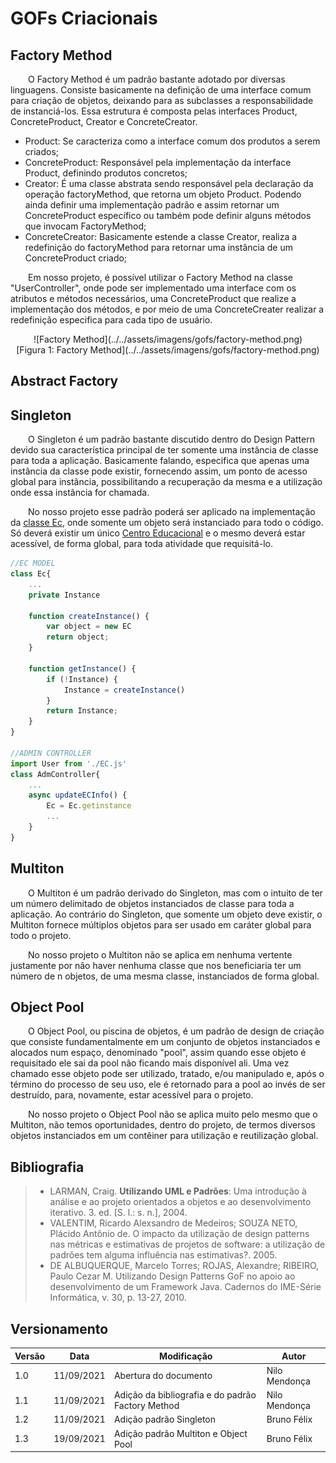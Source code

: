 # GOFs Criacionais

## Factory Method

&emsp;&emsp;O Factory Method é um padrão bastante adotado por diversas linguagens. Consiste basicamente na definição de uma interface comum para criação de objetos, deixando para as subclasses a responsabilidade de instanciá-los. Essa estrutura é composta pelas interfaces Product, ConcreteProduct, Creator e ConcreteCreator.

- Product: Se caracteriza como a interface comum dos produtos a serem criados;
- ConcreteProduct: Responsável pela implementação da interface Product, definindo produtos concretos;
- Creator: É uma classe abstrata sendo responsável pela declaração da operação factoryMethod, que retorna um objeto Product. Podendo ainda definir uma implementação padrão e assim retornar um ConcreteProduct específico ou também pode definir alguns métodos que invocam FactoryMethod;
- ConcreteCreator: Basicamente estende a classe Creator, realiza a redefinição do factoryMethod para retornar uma instância de um ConcreteProduct criado;

&emsp;&emsp;Em nosso projeto, é possível utilizar o Factory Method na classe "UserController", onde pode ser implementado uma interface com os atributos e métodos necessários, uma ConcreteProduct que realize a implementação dos métodos, e por meio de uma ConcreteCreater realizar a redefinição especifica para cada tipo de usuário.

<center>
	![Factory Method](../../assets/imagens/gofs/factory-method.png)<br>
	[Figura 1: Factory Method](../../assets/imagens/gofs/factory-method.png)
</center>

## Abstract Factory

<!--
## Builder

## Prototype
-->

## Singleton
&emsp;&emsp;O Singleton é um padrão bastante discutido dentro do Design Pattern devido sua característica principal de ter somente uma instância de classe para toda a aplicação. Basicamente falando, especifica que apenas uma instância da classe pode existir, fornecendo assim, um ponto de acesso global para instância, possibilitando a recuperação da mesma e a utilização onde essa instância for chamada.

&emsp;&emsp;No nosso projeto esse padrão poderá ser aplicado na implementação da [classe Ec](../../modelagem/modelagem-estatica/diagrama-de-classes/#metodologia), onde somente um objeto será instanciado para todo o código. Só deverá existir um único [Centro Educacional](../../base/requisitos/modelagem/lexicos/#lexico-centro-educacional) e o mesmo deverá estar acessível, de forma global, para toda atividade que requisitá-lo.


~~~javascript
//EC MODEL
class Ec{
	...
	private Instance

  	function createInstance() {
        var object = new EC
        return object;
  	}

	function getInstance() {
        if (!Instance) {
			Instance = createInstance()
        }
		return Instance;
    }
}

//ADMIN CONTROLLER
import User from './EC.js'
class AdmController{
    ...
    async updateECInfo() {
        Ec = Ec.getinstance
		...
    }
}
~~~

## Multiton
&emsp;&emsp;O Multiton é um padrão derivado do Singleton, mas com o intuito de ter um número delimitado de objetos instanciados de classe para toda a aplicação. Ao contrário do Singleton, que somente um objeto deve existir, o Multiton fornece múltiplos objetos para ser usado em caráter global para todo o projeto.

&emsp;&emsp;No nosso projeto o Multiton não se aplica em nenhuma vertente justamente por não haver nenhuma classe que nos beneficiaria ter um número de n objetos, de uma mesma classe, instanciados de forma global. 

## Object Pool
&emsp;&emsp;O Object Pool, ou piscina de objetos, é um padrão de design de criação que consiste fundamentalmente em um conjunto de objetos instanciados e alocados num espaço, denominado "pool", assim quando esse objeto é requisitado ele sai da pool não ficando mais disponível ali. Uma vez chamado esse objeto pode ser utilizado, tratado, e/ou manipulado e, após o término do processo de seu uso, ele é retornado para a pool ao invés de ser destruído, para, novamente, estar acessível para o projeto.

&emsp;&emsp;No nosso projeto o Object Pool não se aplica muito pelo mesmo que o Multiton, não temos oportunidades, dentro do projeto, de termos diversos objetos instanciados em um contêiner para utilização e reutilização global. 

## Bibliografia

> - LARMAN, Craig. <b>Utilizando UML e Padrões</b>: Uma introdução à análise e ao projeto orientados a objetos e ao desenvolvimento iterativo. 3. ed. [S. l.: s. n.], 2004.
> - VALENTIM, Ricardo Alexsandro de Medeiros; SOUZA NETO, Plácido Antônio de. O impacto da utilização de design patterns nas métricas e estimativas de projetos de software: a utilização de padrões tem alguma influência nas estimativas?. 2005.
> - DE ALBUQUERQUE, Marcelo Torres; ROJAS, Alexandre; RIBEIRO, Paulo Cezar M. Utilizando Design Patterns GoF no apoio ao desenvolvimento de um Framework Java. Cadernos do IME-Série Informática, v. 30, p. 13-27, 2010.


## Versionamento
| Versão | Data | Modificação | Autor |
|--|--|--|--|
|1.0|11/09/2021| Abertura do documento | Nilo Mendonça |
|1.1|11/09/2021| Adição da bibliografia e do padrão Factory Method | Nilo Mendonça |
|1.2|11/09/2021| Adição padrão Singleton | Bruno Félix |
|1.3|19/09/2021| Adição padrão Multiton e Object Pool | Bruno Félix |
